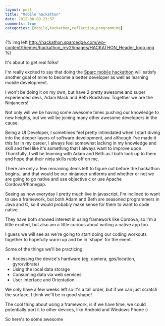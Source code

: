 ```yaml
---
layout: post
title: "Mobile hackathon"
date: 2012-08-09 21:37
comments: true
categories: [mobile,hackathon,reflection,programming]
---
```


{% img left http://hackathon.sparcedge.com/wp-content/themes/hackathon_rev2/images/HACKATHON_Header_logo.png %}

It's about to get real folks!

I'm really excited to say that doing the [Sparc mobile hackathon](http://hackathon.sparcedge.com) will satisfy another goal of mine to become a better developer as well as learning mobile development.

I won't be doing it on my own, but have 2 pretty awesome and super experienced devs, Adam Mack and Beth Bradshaw.  Together we are the Ninjaneers!

Not only will we be having some awesome times pushing our knowledge to new heights, but we will be joining many other awesome developers in the cause.
<!--more-->
Being a UI Developer, I sometimes feel pretty intimidated when I start diving into the deeper layers of software development, and although I've made it this far in my career, I always feel somewhat lacking in my knowledge and skill and feel like it's something that I always want to improve upon.  Thankfully, I will be teaming with Adam and Beth as I both look up to them and hope that their ninja skills rubb off on me.

There are only a few remaining items left to figure out before the hackathon begins...and that would be our ninjaneer uniforms and whether or not we are going to go native and use objective c or use Apache Cordova/Phonegap.

Seeing as how everyday I pretty much live in javascript, I'm inclined to want to use a framework, but both Adam and Beth are seasoned programmers in Java and C, so it would probably make sense for them to want to code native.

They have both showed interest in using framework like Cordova, so I'm a little excited, but also am a little curious about writing a native app too.

I guess we will see as we're going to start doing our coding workouts together to hopefully warm up and be in 'shape' for the event.

Some of the things we'll be practicing:

* Accessing the device's hardware (eg. camera, gps/location, gyro/vibrate)
* Using the local data storage
* Consuming data via web services
* User Interface and Orientation

We only have a few weeks left so it's a tall order, but if we can just scratch the surface, I think we'll be in good shape!

The cool thing about using a framework, is if we have time, we could potentially port it to other devices, like Android and Windows Phone :)

So here's to some awesome
